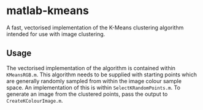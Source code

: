 # matlab-kmeans
A fast, vectorised implementation of the K-Means clustering algorithm intended for use with image clustering. 

## Usage
The vectorised implementation of the algorithm is contained within ```KMeansRGB.m```. This algorithm needs to be supplied with starting points which are generally randomly sampled from within the image colour sample space. An implementation of this is within ```SelectKRandomPoints.m```. To generate an image from the clustered points, pass the output to ```CreateKColourImage.m```. 
